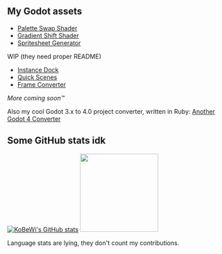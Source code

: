 ## My Godot assets

- [Palette Swap Shader](https://github.com/KoBeWi/Godot-Palette-Swap-Shader)
- [Gradient Shift Shader](https://github.com/KoBeWi/Godot-Gradient-Shift-Shader)
- [Spritesheet Generator](https://github.com/KoBeWi/Godot-Spritesheet-Generator)

WIP (they need proper README)

- [Instance Dock](https://github.com/KoBeWi/Godot-Instance-Dock)
- [Quick Scenes](https://github.com/KoBeWi/Godot-Quick-Scenes)
- [Frame Converter](https://github.com/KoBeWi/Godot-Frame-Converter)

*More coming soon™*

Also my cool Godot 3.x to 4.0 project converter, written in Ruby: [Another Godot 4 Converter](https://github.com/KoBeWi/Another-Godot-4-Converter)

## Some GitHub stats idk
[![KoBeWi's GitHub stats](https://github-readme-stats.vercel.app/api?username=KoBeWi&show_icons=true&theme=tokyonight&custom_title=My%20GitHub%20stats)](https://github.com/anuraghazra/github-readme-stats)
<img height="180em" src="https://github-readme-stats.vercel.app/api/top-langs/?username=KoBeWi&theme=tokyonight&layout=compact" />

Language stats are lying, they don't count my contributions.
